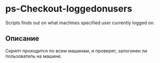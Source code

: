 # ps-Checkout-loggedonusers

Scripts finds out on what machines specified user currently logged on. 

## Описание

Скрипт проходится по всем машинам, и проверят, залогинен ли пользователь на машине.
